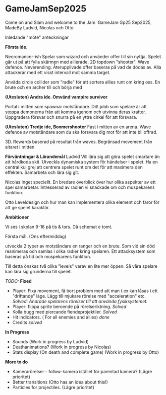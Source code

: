 # GameJamSep2025

Come on and Slam and welcome to the Jam.
GameJam Gp25 Sep2025, MadeBy Ludvid, Nicolas och Otto

Inledande "möte" anteckningar

**Första ide.**

Necromancer-ish
Spelar som wizard och använder offer till sin nyttja. Spelet går ut på att fylla skärmen med allierade.
2D topdown "shooter". Wave defence. Neverending.
Återupplivade offer baseras på vad de dödas av.
Alla attackerar med ett visst intervall mot samma target. 

Anväda circle collider som "radie" för att sortera allies runt om kring oss.
En brute och en archer till och börja med


**(Utesluten) Andra ide. Omvänd vampire survivor**

Portal i mitten som spawnar motståndare. 
Ditt jobb som spelare är att stoppa demonerna från att komma igenom och utvinna deras krafter. Uppgradera försvar och snurra på en yttre cirkel för att försvara. 


**(Utesluten) Tredje ide, Boomershooter**
Fast i mitten av en arena. Wave defence av motståndare som du ska försvara dig mot för att inte bli offrad.

3D.
Rewards baserad på resultat från waves. 
Begränsad movement från altaret i mitten.

**Förväntningar & Lärandemål**
Ludvid
Vill lära sig att göra spelet smartare än att hårdkoda skit. Utveckla dynamiska system för händelser i spelet. Ha en central kul grej att centrera spelet runt om det för att maximera den effekten. Samarbeta och lära sig git.

Nicolas
Inget speciellt. En bredare överblick över hur olika aspekter av ett spel samarbetar. Intresserad av radien vi snackade om och muspekarens funktion.

Otto
Leveldesign och hur man kan implementera olika element och faror för att ge spelet karaktär. 

**Ambitioner**

Vi ses i skolan 9-16 på tis & tors. Då schemat e tomt.

Första mål. (Ons eftermiddag) 

utveckla 2 typer av motståndare en ranger och en brute. Som vid sin död reanimeras och samlas i olika radier kring spelaren. Ett attacksystem som baseras på tid och muspekarens funktion.

Till detta önskas två olika "levels" varav en lite mer öppen. Så våra spelare kan lära sig grunderna till spelet. 



*TODO:*
**Fixed**
- Player: Fixa movement, få bort problem med att man t.ex kan låsas i ett "driftande" läge. Lägg till mjukare rörelse med "acceleration" etc. *Solved: Ändrade spelarens rörelser till att använda fysiksystemet.*
- Player: flippa sprite beroende på rörelseriktning. *Solved*
- Kolla bugg med piercande fiendeprojektiler. *Solved*
- Hit indicators. ( For all enemies and allies) *done*
- Credits *solved*

**In Progress**
- Sounds (Work in progress by Ludvid)
- Deathanimations? (Work in progress by Nicolas)
- Stats display (On death and complete game) (Work in progress by Otto)

**More to do**
- Kamerarörelser - follow-kamera istället för parentad kamera? (Lägre prioritet)
- Better transitions (Otto has an idea about this!)
- Particles for projectiles. (Lägre prioritet)
      






